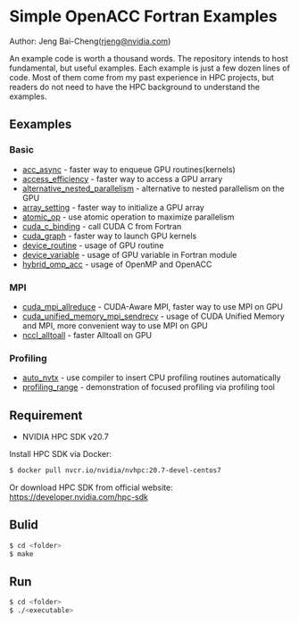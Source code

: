 # Simple OpenACC Fortran Examples #
Author: Jeng Bai-Cheng(rjeng@nvidia.com)

An example code is worth a thousand words. The repository intends to host fundamental, but useful examples. Each example is just a few dozen lines of code. Most of them come from my past experience in HPC projects, but readers do not need to have the HPC background to understand the examples.

## Eexamples ##
### Basic ###
* [acc_async](/acc_async) - faster way to enqueue GPU routines(kernels)
* [access_efficiency](/access_efficiency) - faster way to access a GPU arrary
* [alternative_nested_parallelism](/alternative_nested_parallelism) - alternative to nested parallelism on the GPU
* [array_setting](/array_setting) - faster way to initialize a GPU array 
* [atomic_op](/atomic_op) - use atomic operation to maximize parallelism
* [cuda_c_binding](/cuda_c_binding) - call CUDA C from Fortran
* [cuda_graph](/cuda_graph) - faster way to launch GPU kernels
* [device_routine](/device_routine) - usage of GPU routine
* [device_variable](/device_variable) - usage of GPU variable in Fortran module
* [hybrid_omp_acc](/hybrid_omp_acc) - usage of OpenMP and OpenACC

### MPI ###
* [cuda_mpi_allreduce](/cuda_mpi_allreduce) - CUDA-Aware MPI, faster way to use MPI on GPU
* [cuda_unified_memory_mpi_sendrecv](/cuda_unified_memory_mpi_sendrecv) - usage of CUDA Unified Memory and MPI, more convenient way to use MPI on GPU
* [nccl_alltoall](/hybrid_omp_acc) - faster Alltoall on GPU

### Profiling ###
* [auto_nvtx](/auto_nvtx) - use compiler to insert CPU profiling routines automatically
* [profiling_range](/profiling_range) - demonstration of focused profiling via profiling tool

## Requirement ##
* NVIDIA HPC SDK v20.7

Install HPC SDK via Docker:
```sh
$ docker pull nvcr.io/nvidia/nvhpc:20.7-devel-centos7
```
Or download HPC SDK from official website: https://developer.nvidia.com/hpc-sdk
## Bulid ##
```sh
$ cd <folder>
$ make
```

## Run ##
```sh
$ cd <folder>
$ ./<executable>
```
